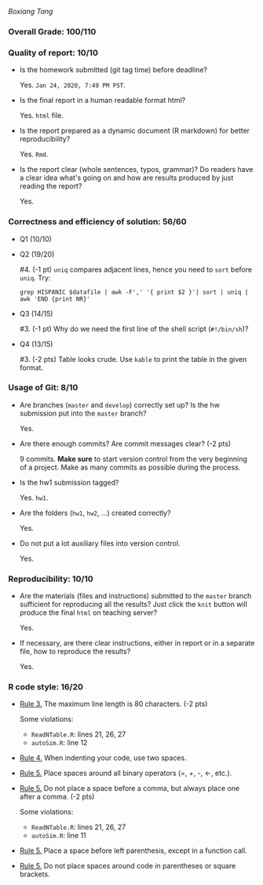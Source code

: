 *Boxiang Tang*

### Overall Grade: 100/110

### Quality of report: 10/10

-   Is the homework submitted (git tag time) before deadline? 

    Yes. `Jan 24, 2020, 7:49 PM PST`.

-   Is the final report in a human readable format html? 

    Yes. `html` file. 

-   Is the report prepared as a dynamic document (R markdown) for better reproducibility?

    Yes. `Rmd`.

-   Is the report clear (whole sentences, typos, grammar)? Do readers have a clear idea what's going on and how are results produced by just reading the report? 

    Yes. 
	  


### Correctness and efficiency of solution: 56/60

-   Q1 (10/10)

-   Q2 (19/20)

	\#4. (-1 pt) `uniq` compares adjacent lines, hence you need to `sort` before `uniq`. Try:
	  
	  ```
	  grep HISPANIC $datafile | awk -F',' '{ print $2 }'| sort | uniq | awk 'END {print NR}'
	  ```
	
	
-   Q3 (14/15)
    
    \#3. (-1 pt) Why do we need the first line of the shell script (`#!/bin/sh`)?

-  Q4 (13/15) 

    \#3. (-2 pts) Table looks crude. Use `kable` to print the table in the given format.
	
	    
### Usage of Git: 8/10

-   Are branches (`master` and `develop`) correctly set up? Is the hw submission put into the `master` branch?

    Yes.

-   Are there enough commits? Are commit messages clear? (-2 pts)

    9 commits. **Make sure** to start version control from the very beginning of a project. Make as many commits as possible during the process.

          
-   Is the hw1 submission tagged? 

    Yes. `hw1`. 

-   Are the folders (`hw1`, `hw2`, ...) created correctly? 

    Yes.
  
-   Do not put a lot auxiliary files into version control. 

	  Yes.  

### Reproducibility: 10/10

-   Are the materials (files and instructions) submitted to the `master` branch sufficient for reproducing all the results? Just click the `knit` button will produce the final `html` on teaching server? 

	  Yes.  
	
-   If necessary, are there clear instructions, either in report or in a separate file, how to reproduce the results?

    Yes.

### R code style: 16/20

-   [Rule 3.](https://google.github.io/styleguide/Rguide.xml#linelength) The maximum line length is 80 characters. (-2 pts)

     Some violations:
	
	- `ReadNTable.R`: lines 21, 26, 27
	- `autoSim.R`: line 12

-   [Rule 4.](https://google.github.io/styleguide/Rguide.xml#indentation) When indenting your code, use two spaces.

-   [Rule 5.](https://google.github.io/styleguide/Rguide.xml#spacing) Place spaces around all binary operators (=, +, -, &lt;-, etc.). 	

	
-   [Rule 5.](https://google.github.io/styleguide/Rguide.xml#spacing) Do not place a space before a comma, but always place one after a comma. (-2 pts)

     Some violations:
	
	- `ReadNTable.R`: lines 21, 26, 27
	- `autoSim.R`: line 11

-   [Rule 5.](https://google.github.io/styleguide/Rguide.xml#spacing) Place a space before left parenthesis, except in a function call.

-   [Rule 5.](https://google.github.io/styleguide/Rguide.xml#spacing) Do not place spaces around code in parentheses or square brackets.
